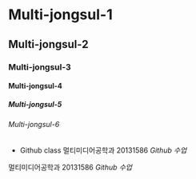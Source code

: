 # Multi-jongsul-1
## Multi-jongsul-2
### Multi-jongsul-3
#### Multi-jongsul-4
##### Multi-jongsul-5
###### Multi-jongsul-6
+ Github class
멀티미디어공학과 20131586 *Github 수업*

멀티미디어공학과 20131586 _Github 수업_
